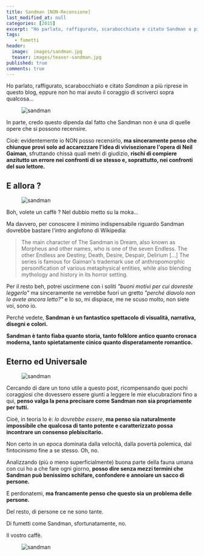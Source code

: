 ```yaml
---
title: Sandman [NON-Recensione]
last_modified_at: null
categories: [2015]
excerpt: "Ho parlato, raffigurato, scarabocchiato e citato Sandman a più riprese in questo blog, eppure non ho mai avuto il coraggio di scriverci sopra qualcosa."
tags: 
   - fumetti
header:  
  image:  images/sandman.jpg
  teaser: images/teaser-sandman.jpg
published: true
comments: true
---
```


Ho parlato, raffigurato, scarabocchiato e citato _Sandman_ a più riprese in questo blog, eppure non ho mai avuto il coraggio di scriverci sopra qualcosa...

<figure>
<img src='https://3.bp.blogspot.com/-Pu3kO6s4n6E/VicgbwWAjFI/AAAAAAAANEs/IlPKFPedVMQ/s1600/lucifer.jpg' alt='sandman'>
</figure>

In parte, credo questo dipenda dal fatto che Sandman non è una di quelle opere che si possono recensire.

Cioè: evidentemente io NON posso recensirlo, **ma sinceramente penso che chiunque provi solo ad accarezzare l'idea di vivisezionare l'opera di Neil Gaiman**, sfruttando chissà quali metri di giudizio, **rischi di compiere anzitutto un errore nei confronti di se stesso e, soprattutto, nei confronti del suo lettore.**

## E allora ?

<figure>
<img src='https://2.bp.blogspot.com/-1BO4U37K3HA/VicfU4VDl8I/AAAAAAAANEU/R5N-XZWiNjM/s1600/sandman.jpg' alt='sandman'>
</figure>

Boh, volete un caffè ? Nel dubbio metto su la moka...

Ma davvero, per conoscere il minimo indispensabile riguardo Sandman dovrebbe bastare l'intro anglofono di Wikipedia:

> The main character of The Sandman is Dream, also known as Morpheus and other names, who is one of the seven Endless. The other Endless are Destiny, Death, Desire, Despair, Delirium [...] The series is famous for Gaiman's trademark use of anthropomorphic personification of various metaphysical entities, while also blending mythology and history in its horror setting.

Per il resto beh, potrei uscirmene con i soliti _"buoni motivi per cui dovreste leggerlo"_ ma sinceramente ne verrebbe fuori un gretto _"perché diavolo non lo avete ancora letto?"_ e lo so, mi dispiace, me ne scuso molto, non siete voi, sono io.

Perché vedete, **Sandman è un fantastico spettacolo di visualità, narrativa, disegni e colori.**

**Sandman è tanto fiaba quanto storia, tanto folklore antico quanto cronaca moderna, tanto spietatamente cinico quanto disperatamente romantico.**

## Eterno ed Universale

<figure>
<img src='https://1.bp.blogspot.com/-UVFHpgskOpc/VicfgeKaScI/AAAAAAAANEc/p1oNVlZRj0k/s1600/sandman2.jpg' alt='sandman'>
</figure>

Cercando di dare un tono utile a questo post, ricompensando quei pochi coraggiosi che dovessero essere giunti a leggere le mie elucubrazioni fino a qui, **penso valga la pena precisare come Sandman non sia propriamente per tutti.**

Cioè, in teoria lo è: _lo dovrebbe essere_, **ma penso sia naturalmente impossibile che qualcosa di tanto potente e caratterizzato possa incontrare un consenso plebiscitario.**

Non certo in un epoca dominata dalla velocità, dalla povertà polemica, dal fintocinismo fine a se stesso. Oh, no.

Analizzando (più o meno superficialmente) buona parte della fauna umana con cui ho a che fare ogni giorno, **posso dire senza mezzi termini che Sandman può benissimo schifare, confondere e annoiare un sacco di persone.**

E perdonatemi, **ma francamente penso che questo sia un problema delle persone.**

Del resto, di persone ce ne sono tante.

Di fumetti come Sandman, sfortunatamente, no.

Il vostro caffè.

<figure>
<img src='https://3.bp.blogspot.com/-pXH2kmU0w4g/VicglgJKEXI/AAAAAAAANE0/cDe1n75LSZA/s1600/Death_%2528DC_Comics%2529.jpg' alt='sandman'>
</figure>